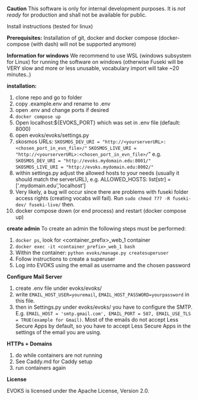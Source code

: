 **Caution**
This software is only for internal development purposes. It is *not ready* for production and shall not be available for public. 

Install instructions (tested for linux)

**Prerequisites:**
Installation of git, docker and docker compose (docker-compose (with dash) will not be supported anymore)

**Information for windows**
We recommend to use WSL (windows subsystem for Linux) for running the software on windows (otherwise Fuseki will be VERY slow and more or less unusable, vocabulary import will take ~20 minutes..)

**installation:**

1. clone repo and go to folder
2. copy .example.env and rename to .env
3. open .env and change ports if desired
4. `docker compose up`
5. Open localhost:${EVOKS_PORT} which was set in .env file (default: 8000)
6. open evoks/evoks/settings.py
7. skosmos URLs: 
`SKOSMOS_DEV_URI = "http://<yourserverURL>:<chosen_port_in_evn_file>/"`
`SKOSMOS_LIVE_URI = "http://<yourserverURL>:<chosen_port_in_evn_file>/`"
e.g. 
`SKOSMOS_DEV_URI = "http://evoks.mydomain.edu:8001/"`
`SKOSMOS_LIVE_URI = "http://evoks.mydomain.edu:8002/"`
8. within settings.py adjust the allowed hosts to your needs (usually it should match the serverURL), e.g.
ALLOWED_HOSTS: list[str] = ['.mydomain.edu','localhost']
9. Very likely, a bug will occur since there are problems with fuseki folder access rights (creating vocabs will fail). Run `sudo chmod 777 -R fuseki-dev/ fuseki-live/` then. 
10. docker compose down (or end process) and restart (docker compose up)


**create admin**
To create an admin the following steps must be performed:

1. `docker ps`, look for <container_prefix>_web_1 container
2. `docker exec -it <container_prefix>_web_1 bash`
3. Within the container: `python evoks/manage.py createsuperuser`
4. Follow instructions to create a superuser
5. Log into EVOKS using the email as username and the chosen password


**Configure Mail Server**
1. create .env file under evoks/evoks/
2. write `EMAIL_HOST_USER=youremail`, `EMAIL_HOST_PASSWORD=yourpassword` in this file.
3. then in Settings.py under evoks/evoks/ you have to configure the SMTP. E.g. `EMAIL_HOST = 'smtp.gmail.com', EMAIL_PORT = 587, EMAIL_USE_TLS = TRUE(example for Gmail)`.  Most of the emails do not accept Less Secure Apps by default, so you have to accept Less Secure Apps in the settings of the email you are using.

**HTTPs + Domains**

1. do while containers are not running
2. See Caddy.md for Caddy setup
3. run containers again

**License**

EVOKS is licensed under the Apache License, Version 2.0.

